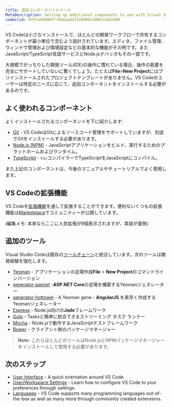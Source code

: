 ```yaml
---
title: 追加コンポーネントとツール
MetaDescription: Setting up additional components to use with Visual Studio Code.
commitid: 97b7ae9996f77dd4aa822fe8908c50863c4410d9
---
```


VS Codeは小さなインストールで、ほとんどの開発ワークフローで共有するコンポーネントが最小単位で含むよう設計されています。エディタ、ファイル管理、ウィンドウ管理および環境設定などの基本的な機能がその例です。またJavaScript/TypeScript言語サービスとNode.jsデバッガもその一部です。

大規模でがっちりした開発ツール(IDE)の操作に慣れている場合、操作の筋書を完全にサポートしていないに驚くでしょう。たとえば**File**>**New Project**にはプリインストールされたプロジェクトテンプレートがありません。VS Codeのユーザーは特定のニーズに応じて、追加コンポーネントをインストールする必要があるのです。

## よく使われるコンポーネント

よくインストールされるコンポーネントを下に紹介します:

- [Git](https://git-scm.com/download) - VS CodeはGitによるソースコード管理をサポートしていますが、別途でGitをインストールする必要があります。
- [Node.js (NPM)](https://nodejs.org/) - JavaScriptアプリケーションをビルド、実行するためのプラットホームおよびランタイム。
- [TypeScript](http://typescriptlang.org) - `tsc`コンパイラーでTypeScriptをJavaScriptにコンパイル。

また上記のコンポーネントは、今後のマニュアルやチュートリアルでよく使用します。

## VS Codeの拡張機能

VS Codeを[拡張機能](/docs/userguide/extension-gallery.md)を通して拡張することができます。便利ないくつもの拡張機能は[Marketplace](https://marketplace.visualstudio.com/VSCode)でコミュニティーが公開しています。

(編集メモ: 本来ならここに人気拡張が8個表示されますが、実装が面倒)



## 追加のツール

Visual Studio Codeは既存の[ツールチェーン](https://ja.wikipedia.org/wiki/ツールチェーン)と統合しています。次のツールは開発経験を強化します。

- [Yeoman](http://yeoman.io/) - アプリケーションの足場作成**File** > **New Project**のコマンドラインバージョン
- [generator-aspnet](https://www.npmjs.com/package/generator-aspnet) -**ASP.NET Core**の足場を構築するYeomanジェネレーター
- [generator-hottowel](https://github.com/johnpapa/generator-hottowel) - A Yeoman gene - **AngularJS** を素早く作成するYeomanジェネレーター
- [Express](http://expressjs.com/) - Node.js向けの**Jade**フレームワーク
- [Gulp](http://gulpjs.com/) - Tasksと簡単に統合できるストリーミング タスク ランナー
- [Mocha](http://mochajs.org/) - Node.jsで動作するJavaScriptテストフレームワーク
- [Bower](https://bower.io/) - クライアント側のパッケージマネージャー

>**Note:** これらほとんどのツールはNode.jsとNPMパッケージマネージャーをインストールして使用する必要があります。

## 次のステップ

* [User Interface](/docs/getstarted/userinterface.md) - A quick orientation around VS Code.
* [User/Workspace Settings](/docs/getstarted/settings.md) - Learn how to configure VS Code to your preferences through settings.
* [Languages](/docs/languages/overview.md) - VS Code supports many programming languages out-of-the-box as well as many more through community created extensions.
